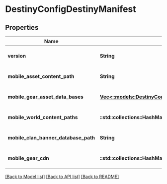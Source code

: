 # DestinyConfigDestinyManifest

## Properties
Name | Type | Description | Notes
------------ | ------------- | ------------- | -------------
**version** | **String** |  | [optional] [default to null]
**mobile_asset_content_path** | **String** |  | [optional] [default to null]
**mobile_gear_asset_data_bases** | [**Vec<::models::DestinyConfigGearAssetDataBaseDefinition>**](Destiny.Config.GearAssetDataBaseDefinition.md) |  | [optional] [default to null]
**mobile_world_content_paths** | **::std::collections::HashMap<String, String>** |  | [optional] [default to null]
**mobile_clan_banner_database_path** | **String** |  | [optional] [default to null]
**mobile_gear_cdn** | **::std::collections::HashMap<String, String>** |  | [optional] [default to null]

[[Back to Model list]](../README.md#documentation-for-models) [[Back to API list]](../README.md#documentation-for-api-endpoints) [[Back to README]](../README.md)


